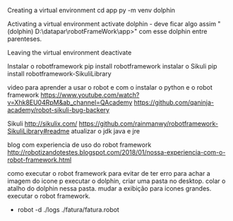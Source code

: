 Creating a virtual environment
  cd app
  py -m venv dolphin

Activating a virtual environment
  activate dolphin
    - deve ficar algo assim "(dolphin) D:\datapar\robotFrameWork\app>" com esse dolphin entre parenteses.
  
Leaving the virtual environment
  deactivate

Instalar o robotframework
  pip install robotframework
instalar o Sikuli
  pip install robotframework-SikuliLibrary

video para aprender a usar o robot e com o instalar o python e o robot framework
https://www.youtube.com/watch?v=Xhk8EU04RpM&ab_channel=QAcademy
https://github.com/qaninja-academy/robot-sikuli-bug-backery

Sikuli
  http://sikulix.com/
  https://github.com/rainmanwy/robotframework-SikuliLibrary#readme
  atualizar o jdk java e jre

blog com experiencia de uso do robot framework
http://robotizandotestes.blogspot.com/2018/01/nossa-experiencia-com-o-robot-framework.html  

como executar o robot framework
  para evitar de ter erro para achar a imagem do icone p executar o dolphin,
    criar uma pasta no desktop.
    colar o atalho do dolphin nessa pasta.
    mudar a exibição para icones grandes.
    executar o robot framework.
  - robot -d ./logs ./fatura/fatura.robot 